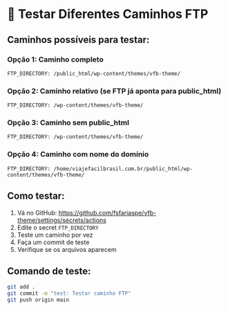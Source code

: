 # 🧪 Testar Diferentes Caminhos FTP

## Caminhos possíveis para testar:

### Opção 1: Caminho completo
```
FTP_DIRECTORY: /public_html/wp-content/themes/vfb-theme/
```

### Opção 2: Caminho relativo (se FTP já aponta para public_html)
```
FTP_DIRECTORY: /wp-content/themes/vfb-theme/
```

### Opção 3: Caminho sem public_html
```
FTP_DIRECTORY: /wp-content/themes/vfb-theme/
```

### Opção 4: Caminho com nome do domínio
```
FTP_DIRECTORY: /home/viajefacilbrasil.com.br/public_html/wp-content/themes/vfb-theme/
```

## Como testar:

1. Vá no GitHub: https://github.com/fsfariaspe/vfb-theme/settings/secrets/actions
2. Edite o secret `FTP_DIRECTORY`
3. Teste um caminho por vez
4. Faça um commit de teste
5. Verifique se os arquivos aparecem

## Comando de teste:
```bash
git add .
git commit -m "test: Testar caminho FTP"
git push origin main
```
